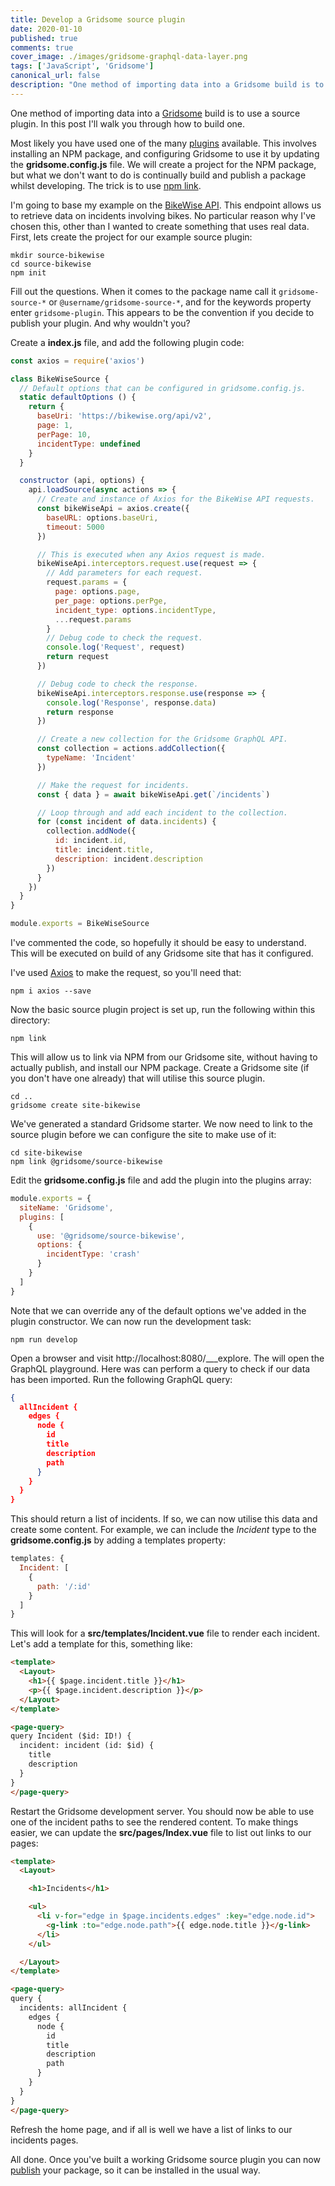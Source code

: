 ```yaml
---
title: Develop a Gridsome source plugin
date: 2020-01-10
published: true
comments: true
cover_image: ./images/gridsome-graphql-data-layer.png
tags: ['JavaScript', 'Gridsome']
canonical_url: false
description: "One method of importing data into a Gridsome build is to use a source plugin. In this post I'll walk you through how to build one."
---
```

One method of importing data into a [Gridsome](https://gridsome.org/) build is to use a source plugin. In this post I'll walk you through how to build one.

Most likely you have used one of the many [plugins](https://gridsome.org/plugins/) available.  This involves installing an NPM package, and configuring Gridsome to use it by updating the **gridsome.config.js** file. We will create a project for the NPM package, but what we don't want to do is continually build and publish a package whilst developing.  The trick is to use [npm link](https://docs.npmjs.com/cli/link.html).

I'm going to base my example on the [BikeWise API](https://www.bikewise.org/documentation/api_v2). This endpoint allows us to retrieve data on incidents involving bikes. No particular reason why I've chosen this, other than I wanted to create something that uses real data. First, lets create the project for our example source plugin:

```shell
mkdir source-bikewise
cd source-bikewise
npm init
```

Fill out the questions. When it comes to the package name call it `gridsome-source-*` or `@username/gridsome-source-*`, and for the keywords property enter `gridsome-plugin`. This appears to be the convention if you decide to publish your plugin. And why wouldn't you?

Create a **index.js** file, and add the following plugin code:

```javascript
const axios = require('axios')

class BikeWiseSource {
  // Default options that can be configured in gridsome.config.js.
  static defaultOptions () {
    return {
      baseUri: 'https://bikewise.org/api/v2',
      page: 1,
      perPage: 10,
      incidentType: undefined
    }
  }

  constructor (api, options) {
    api.loadSource(async actions => {
      // Create and instance of Axios for the BikeWise API requests.
      const bikeWiseApi = axios.create({
        baseURL: options.baseUri,
        timeout: 5000
      })

      // This is executed when any Axios request is made.
      bikeWiseApi.interceptors.request.use(request => {
        // Add parameters for each request.
        request.params = {
          page: options.page,
          per_page: options.perPge,
          incident_type: options.incidentType,
          ...request.params
        }
        // Debug code to check the request.
        console.log('Request', request)
        return request
      })

      // Debug code to check the response.
      bikeWiseApi.interceptors.response.use(response => {
        console.log('Response', response.data)
        return response
      })

      // Create a new collection for the Gridsome GraphQL API.
      const collection = actions.addCollection({
        typeName: 'Incident'
      })

      // Make the request for incidents.
      const { data } = await bikeWiseApi.get(`/incidents`)

      // Loop through and add each incident to the collection.
      for (const incident of data.incidents) {
        collection.addNode({
          id: incident.id,
          title: incident.title,
          description: incident.description
        })
      }
    })
  }
}

module.exports = BikeWiseSource
```

I've commented the code, so hopefully it should be easy to understand. This will be executed on build of any Gridsome site that has it configured.

I've used [Axios](https://github.com/axios/axios) to make the request, so you'll need that:

```shell
npm i axios --save
```

Now the basic source plugin project is set up, run the following within this directory:

```shell
npm link
```

This will allow us to link via NPM from our Gridsome site, without having to actually publish, and install our NPM package.  Create a Gridsome site (if you don't have one already) that will utilise this source plugin.

```shell
cd ..
gridsome create site-bikewise
```

We've generated a standard Gridsome starter. We now need to link to the source plugin before we can configure the site to make use of it:

```shell
cd site-bikewise
npm link @gridsome/source-bikewise
```

Edit the **gridsome.config.js** file and add the plugin into the plugins array:

```javascript
module.exports = {
  siteName: 'Gridsome',
  plugins: [
    {
      use: '@gridsome/source-bikewise',
      options: {
        incidentType: 'crash'
      }
    }
  ]
}
```

Note that we can override any of the default options we've added in the plugin constructor. We can now run the development task:

```shell
npm run develop
```

Open a browser and visit http://localhost:8080/___explore. The will open the GraphQL playground. Here was can perform a query to check if our data has been imported. Run the following GraphQL query:

```json
{
  allIncident {
    edges {
      node {
        id
        title
        description
        path
      }
    }
  }
}
```

This should return a list of incidents. If so, we can now utilise this data and create some content. For example, we can include the *Incident* type to the **gridsome.config.js** by adding a templates property:

```javascript
templates: {
  Incident: [
    {
      path: '/:id'
    }
  ]
}
```

This will look for a **src/templates/Incident.vue** file to render each incident. Let's add a template for this, something like:

```html
<template>
  <Layout>
    <h1>{{ $page.incident.title }}</h1>
    <p>{{ $page.incident.description }}</p>
  </Layout>
</template>

<page-query>
query Incident ($id: ID!) {
  incident: incident (id: $id) {
    title
    description
  }
}
</page-query>
```

Restart the Gridsome development server. You should now be able to use one of the incident paths to see the rendered content. To make things easier, we can update the **src/pages/Index.vue** file to list out links to our pages:

```html
<template>
  <Layout>

    <h1>Incidents</h1>

    <ul>
      <li v-for="edge in $page.incidents.edges" :key="edge.node.id">
        <g-link :to="edge.node.path">{{ edge.node.title }}</g-link>
      </li>
    </ul>

  </Layout>
</template>

<page-query>
query {
  incidents: allIncident {
    edges {
      node {
        id
        title
        description
        path
      }
    }
  }
}
</page-query>
```

Refresh the home page, and if all is well we have a list of links to our incidents pages.

All done. Once you've built a working Gridsome source plugin you can now [publish](https://docs.npmjs.com/packages-and-modules/contributing-packages-to-the-registry) your package, so it can be installed in the usual way.
